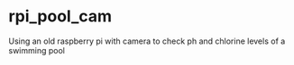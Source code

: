 # rpi_pool_cam
Using an old raspberry pi with camera to check ph and chlorine levels of a swimming pool
